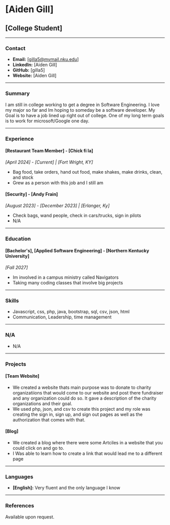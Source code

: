 # [Aiden Gill]
## [College Student]

---

### Contact
- **Email:** [gilla5@mymail.nku.edu]
- **LinkedIn:** [Aiden Gill]
- **GitHub:** [gilla5]
- **Website:** [Aiden Gill]

---

### Summary
I am still in college working to get a degree in Software Engineering. I love my major so far and Im hoping to someday be a software developer. My Goal is to have a job lined up right out of college. One of my long term goals is to work for microsoft/Google one day.

---

### Experience

#### [Restaurant Team Member] - [Chick fi la]
*_[April 2024] - [Current] | [Fort Wright, KY]_*
- Bag food, take orders, hand out food, make shakes, make drinks, clean, and stock
- Grew as a person with this job and I still am

#### [Security] - [Andy Frain]
*_[August 2023] - [December 2023] | [Erlanger, Ky]_*
- Check bags, wand people, check in cars/trucks, sign in pilots
- N/A

---

### Education

#### [Bachelor's], [Applied Software Engineering] - [Northern Kentucky University]
*_[Fall 2027]_*
- Im involved in a campus ministry called Navigators
- Taking many coding classes that involve big projects

---

### Skills
- Javascript, css, php, java, bootstrap, sql, csv, json, html
- Communication, Leadership, time management

---

### N/A
- N/A

---

### Projects
#### [Team Website]
- We created a website thats main purpose was to donate to charity organizatiions that would come to our website and post there fundraiser and any organization could do so. It gave a description of the charity organizations and their goal. 
- We used php, json, and csv to create this project and my role was creating the sign in, sign up, and sign out pages as well as the authorization that comes with that.

#### [Blog]
- We created a blog where there were some Artciles in a website that you could click on and go to.
- I Was able to learn how to create a link that would lead me to a different page

---

### Languages
- **[English]:** Very fluent and the only language I know

---

### References
Available upon request.
